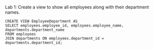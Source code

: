 Lab 1: Create a view to show all employees along with their department names.

```
CREATE VIEW EmployeeDepartment AS
SELECT employees.employee_id, employees.employee_name, departments.department_name
FROM employees
JOIN departments ON employees.department_id = departments.department_id;
```